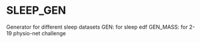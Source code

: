# SLEEP_GEN
Generator for different sleep datasets
GEN: for sleep edf
GEN_MASS: for 2-19 physio-net challenge
